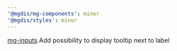```yaml
---
'@mgdis/mg-components': minor
'@mgdis/styles': minor
---
```


[mg-inputs](http://core.pages.mgdis.fr/core-ui/core-ui/storybook/?path=/docs/molecules-inputs-mg-input--docs) Add possibility to display tooltip next to label
